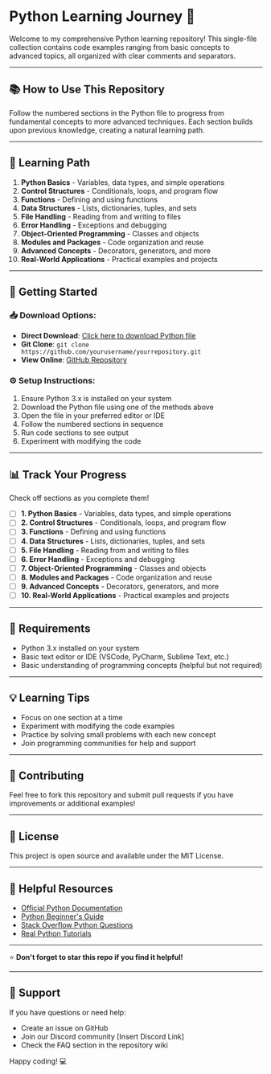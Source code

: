 # Python Learning Journey 🐍

Welcome to my comprehensive Python learning repository! This single-file collection contains code examples ranging from basic concepts to advanced topics, all organized with clear comments and separators.

---

## 📚 How to Use This Repository

Follow the numbered sections in the Python file to progress from fundamental concepts to more advanced techniques. Each section builds upon previous knowledge, creating a natural learning path.

---

## 🚀 Learning Path

1. **Python Basics** - Variables, data types, and simple operations
2. **Control Structures** - Conditionals, loops, and program flow
3. **Functions** - Defining and using functions
4. **Data Structures** - Lists, dictionaries, tuples, and sets
5. **File Handling** - Reading from and writing to files
6. **Error Handling** - Exceptions and debugging
7. **Object-Oriented Programming** - Classes and objects
8. **Modules and Packages** - Code organization and reuse
9. **Advanced Concepts** - Decorators, generators, and more
10. **Real-World Applications** - Practical examples and projects

---

## 🎯 Getting Started

### 📥 Download Options:
- **Direct Download**: [Click here to download Python file]([https://github.com/yourusername/yourrepository/raw/main/python_learning.py](https://www.python.org/downloads))
- **Git Clone**: `git clone https://github.com/yourusername/yourrepository.git`
- **View Online**: [GitHub Repository](https://github.com/yourusername/yourrepository)

### ⚙️ Setup Instructions:
1. Ensure Python 3.x is installed on your system
2. Download the Python file using one of the methods above
3. Open the file in your preferred editor or IDE
4. Follow the numbered sections in sequence
5. Run code sections to see output
6. Experiment with modifying the code

---

## 📊 Track Your Progress

Check off sections as you complete them!

- [ ] **1. Python Basics** - Variables, data types, and simple operations
- [ ] **2. Control Structures** - Conditionals, loops, and program flow  
- [ ] **3. Functions** - Defining and using functions
- [ ] **4. Data Structures** - Lists, dictionaries, tuples, and sets
- [ ] **5. File Handling** - Reading from and writing to files
- [ ] **6. Error Handling** - Exceptions and debugging
- [ ] **7. Object-Oriented Programming** - Classes and objects
- [ ] **8. Modules and Packages** - Code organization and reuse
- [ ] **9. Advanced Concepts** - Decorators, generators, and more
- [ ] **10. Real-World Applications** - Practical examples and projects

---

## 🔧 Requirements

- Python 3.x installed on your system
- Basic text editor or IDE (VSCode, PyCharm, Sublime Text, etc.)
- Basic understanding of programming concepts (helpful but not required)

---

## 💡 Learning Tips

- Focus on one section at a time
- Experiment with modifying the code examples
- Practice by solving small problems with each new concept
- Join programming communities for help and support

---

## 🤝 Contributing

Feel free to fork this repository and submit pull requests if you have improvements or additional examples!

---

## 📄 License

This project is open source and available under the MIT License.

---

## 🔗 Helpful Resources

- [Official Python Documentation](https://docs.python.org/3/)
- [Python Beginner's Guide](https://wiki.python.org/moin/BeginnersGuide)
- [Stack Overflow Python Questions](https://stackoverflow.com/questions/tagged/python)
- [Real Python Tutorials](https://realpython.com/)

---

⭐ **Don't forget to star this repo if you find it helpful!**

---

## 💬 Support

If you have questions or need help:
- Create an issue on GitHub
- Join our Discord community [Insert Discord Link]
- Check the FAQ section in the repository wiki

Happy coding! 💻
